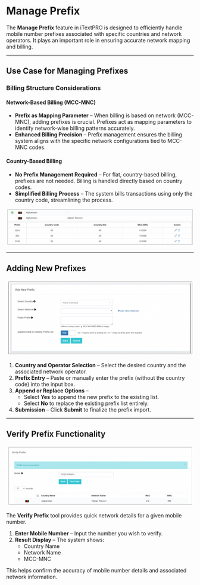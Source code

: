 # Manage Prefix

The **Manage Prefix** feature in iTextPRO is designed to efficiently handle mobile number prefixes associated with specific countries and network operators. It plays an important role in ensuring accurate network mapping and billing.

---

## Use Case for Managing Prefixes

### Billing Structure Considerations

#### Network-Based Billing (MCC-MNC)
- **Prefix as Mapping Parameter** – When billing is based on network (MCC-MNC), adding prefixes is crucial. Prefixes act as mapping parameters to identify network-wise billing patterns accurately.
- **Enhanced Billing Precision** – Prefix management ensures the billing system aligns with the specific network configurations tied to MCC-MNC codes.

#### Country-Based Billing
- **No Prefix Management Required** – For flat, country-based billing, prefixes are not needed. Billing is handled directly based on country codes.
- **Simplified Billing Process** – The system bills transactions using only the country code, streamlining the process.

![Manage Prefix Overview](images/manageprefix1.png)

---

## Adding New Prefixes

![Add Prefix](images/manageprefix2.png)

1. **Country and Operator Selection** – Select the desired country and the associated network operator.
2. **Prefix Entry** – Paste or manually enter the prefix (without the country code) into the input box.
3. **Append or Replace Options** –  
   - Select **Yes** to append the new prefix to the existing list.  
   - Select **No** to replace the existing prefix list entirely.
4. **Submission** – Click **Submit** to finalize the prefix import.

---

## Verify Prefix Functionality

![Verify Prefix](images/manageprefix3.png)

The **Verify Prefix** tool provides quick network details for a given mobile number.

1. **Enter Mobile Number** – Input the number you wish to verify.
2. **Result Display** – The system shows:
   - Country Name
   - Network Name
   - MCC-MNC

This helps confirm the accuracy of mobile number details and associated network information.
